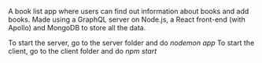 A book list app where users can find out information about books and add books. Made using a GraphQL server on Node.js, a React front-end (with Apollo) and MongoDB to store all the data.

To start the server, go to the server folder and do <i>nodemon app</i>
To start the client, go to the client folder and do <i>npm start</i>
